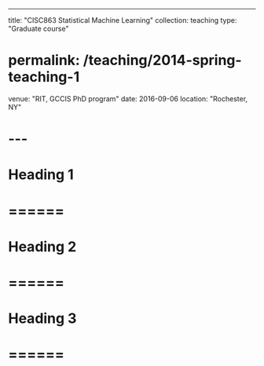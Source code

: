 ---
title: "CISC863 Statistical Machine Learning"
collection: teaching
type: "Graduate course"
# permalink: /teaching/2014-spring-teaching-1
venue: "RIT, GCCIS PhD program"
date: 2016-09-06
location: "Rochester, NY"
# ---

# Heading 1
# ======

# Heading 2
# ======

# Heading 3
# ======
